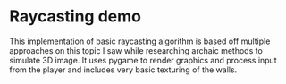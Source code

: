 # Raycasting demo

This implementation of basic raycasting algorithm is based off multiple approaches on this topic I saw while researching archaic methods to simulate 3D image.
It uses pygame to render graphics and process input from the player and includes very basic texturing of the walls.
